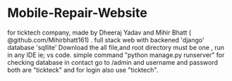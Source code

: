 # Mobile-Repair-Website
for ticktech company, made by Dheeraj Yadav and Mihir Bhatt ( @github.com/Mihirbhatt161) .
full stack web with backened 'django' database 'sqllite'
Download the all file,and root directory must be one , run in any IDE ie; vs code. simple command "python manage.py runserver" for checking database in contact go to /admin and username and 
password both are "tickteck" and for login also use "ticktech".
